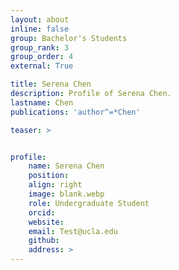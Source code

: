 ```yaml
---
layout: about
inline: false
group: Bachelor's Students
group_rank: 3
group_order: 4
external: True

title: Serena Chen
description: Profile of Serena Chen.
lastname: Chen
publications: 'author^=*Chen'

teaser: >


profile:
    name: Serena Chen
    position:
    align: right
    image: blank.webp
    role: Undergraduate Student
    orcid: 
    website: 
    email: Test@ucla.edu
    github: 
    address: >
---
```


